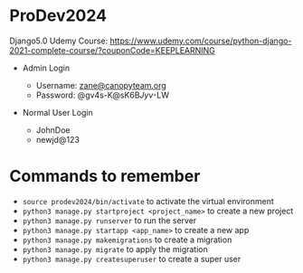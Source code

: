 # ProDev2024
Django5.0 Udemy Course: https://www.udemy.com/course/python-django-2021-complete-course/?couponCode=KEEPLEARNING

- Admin Login
  - Username: zane@canopyteam.org
  - Password: @gv4s-K@sK6B*Jyv*-LW

- Normal User Login
  - JohnDoe
  - newjd@123

# Commands to remember
- `source prodev2024/bin/activate` to activate the virtual environment
- `python3 manage.py startproject <project_name>` to create a new project
- `python3 manage.py runserver` to run the server
- `python3 manage.py startapp <app_name>` to create a new app
- `python3 manage.py makemigrations` to create a migration
- `python3 manage.py migrate` to apply the migration
- `python3 manage.py createsuperuser` to create a super user